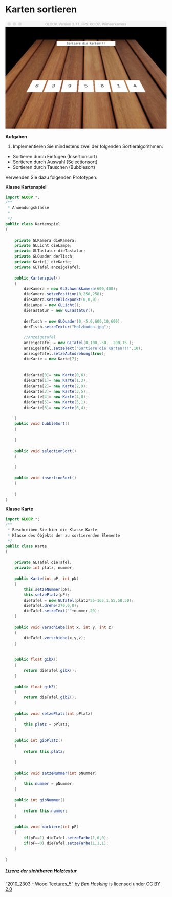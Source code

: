 # Karten sortieren

![](/assets/Karten_sortieren.png)

**Aufgaben**  
1. Implementieren Sie mindestens zwei der folgenden Sortieralgorithmen:

* Sortieren durch Einfügen \(Insertionsort\)
* Sortieren durch Auswahl \(Selectionsort\)
* Sortieren durch Tauschen \(Bubblesort\)

Verwenden Sie dazu folgenden Prototypen:

**Klasse Kartenspiel**

```java
import GLOOP.*;
/**
 * Anwendungsklasse
 * 
 */
public class Kartenspiel
{

    private GLKamera dieKamera;
    private GLLicht dieLampe;
    private GLTastatur dieTastatur;
    private GLQuader derTisch;
    private Karte[] dieKarte;
    private GLTafel anzeigeTafel;

    public Kartenspiel()
    {
        dieKamera = new GLSchwenkkamera(600,400);
        dieKamera.setzePosition(0,250,250);
        dieKamera.setzeBlickpunkt(0,0,0);
        dieLampe = new GLLicht();
        dieTastatur = new GLTastatur();

        derTisch = new GLQuader(0,-5,0,600,10,600);
        derTisch.setzeTextur("Holzboden.jpg");

        //Anzeigetafel
        anzeigeTafel = new GLTafel(0,100,-50,  200,15 );
        anzeigeTafel.setzeText("Sortiere die Karten!!!",10); 
        anzeigeTafel.setzeAutodrehung(true);
        dieKarte = new Karte[7];


        dieKarte[0]= new Karte(0,6);
        dieKarte[1]= new Karte(1,3);
        dieKarte[2]= new Karte(2,9);
        dieKarte[3]= new Karte(3,5);
        dieKarte[4]= new Karte(4,8);
        dieKarte[5]= new Karte(5,1);
        dieKarte[6]= new Karte(6,4);

    }
    public void bubbleSort()
    {

    }

    public void selectionSort() 
    {

    }

    public void insertionSort()
    {

    }
}
```

**Klasse Karte**

```java
import GLOOP.*;
/**
 * Beschreiben Sie hier die Klasse Karte.
 * Klasse des Objekts der zu sortierenden Elemente
 */
public class Karte
{

    private GLTafel dieTafel;
    private int platz, nummer;
    
    public Karte(int pP, int pN)
    {
        this.setzeNummer(pN);
        this.setzePlatz(pP);
        dieTafel = new GLTafel(platz*55-165,1,55,50,50);
        dieTafel.drehe(270,0,0);
        dieTafel.setzeText(""+nummer,20);
    }
    
    public void verschiebe(int x, int y, int z)
    {
        dieTafel.verschiebe(x,y,z);
    }

    
    public float gibX()
    {
        return dieTafel.gibX();   
    }

    public float gibZ()
    {
        return dieTafel.gibZ();   
    }

    public void setzePlatz(int pPlatz)
    {
        this.platz = pPlatz;
    }

    public int gibPlatz()
    {
        return this.platz;

    }
    
    public void setzeNummer(int pNummer)
    {
        this.nummer = pNummer;
    }
    
    public int gibNummer()
    {
        return this.nummer;
    }
    
    public void markiere(int pF)
    {
        if(pF==1) dieTafel.setzeFarbe(1,0,0);
        if(pF==0) dieTafel.setzeFarbe(1,1,1);
    }

}
```

##### Lizenz der sichtbaren Holztextur

<a href="https://www.flickr.com/photos/benhosking/4455687333">“2010_2303 - Wood Textures_5”</a>
by  <i> <a href="https://www.flickr.com/people/benhosking/">Ben Hosking</a> </i> is licensed under<a href="https://creativecommons.org/licenses/by/2.0"> CC BY 2.0</a>





